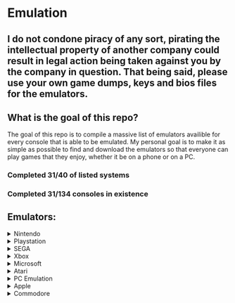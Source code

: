 # Emulation

## I do not condone piracy of any sort, pirating the intellectual property of another company could result in legal action being taken against you by the company in question. That being said, please use your own game dumps, keys and bios files for the emulators.

## What is the goal of this repo?
The goal of this repo is to compile a massive list of emulators availible for every console that is able to be emulated. My personal goal is to make it as simple as possible to find and download the emulators so that everyone can play games that they enjoy, whether it be on a phone or on a PC.

### Completed 31/40 of listed systems
### Completed 31/134 consoles in existence

## Emulators:
<details>
 
<summary>Nintendo</summary>

- [3DS](https://github.com/Emulation-Resources/Emulation/blob/main/Nintendo/3DS.md)
- [GB/GBC](https://github.com/Emulation-Resources/Emulation/blob/main/Nintendo/GB%20%2B%20GBC.md)
- [GBA](https://github.com/Emulation-Resources/Emulation/blob/main/Nintendo/GBA.md)
- [Gamecube](https://github.com/Emulation-Resources/Emulation/blob/main/Nintendo/Gamecube.md)
- [N64](https://github.com/Emulation-Resources/Emulation/blob/main/Nintendo/N64.md)
- [NDS](https://github.com/Emulation-Resources/Emulation/blob/main/Nintendo/NDS.md)
- [NS](https://github.com/Emulation-Resources/Emulation/blob/main/Nintendo/NS.md)
- [Wii U](https://github.com/Emulation-Resources/Emulation/blob/main/Nintendo/Wii%20U.md)
- [Wii](https://github.com/Emulation-Resources/Emulation/blob/main/Nintendo/Wii.md)
- [SNES/Super Famicom](https://github.com/Emulation-Resources/Emulation/blob/main/Nintendo/SNES.md)
- [NES/Famicom](https://github.com/Emulation-Resources/Emulation/blob/main/Nintendo/NES.md)
- [Virtual Boy](https://github.com/Emulation-Resources/Emulation/blob/main/Nintendo/Virtual%20Boy.md)
- [Game & Watch](https://github.com/Emulation-Resources/Emulation/blob/main/Nintendo/Game%20&%20Watch.md)
- [Pokemon Mini](https://github.com/Emulation-Resources/Emulation/blob/main/Nintendo/Pokemon%20Mini.md)
- [N64DD](https://github.com/Emulation-Resources/Emulation/blob/main/Nintendo/N64DD.md)
  
 </details>

<details>
 
<summary>Playstation</summary>

- [PS1](https://github.com/Emulation-Resources/Emulation/blob/main/Playstation/PS1.md)
- [PS2](https://github.com/Emulation-Resources/Emulation/blob/main/Playstation/PS2.md)
- [PS3](https://github.com/Emulation-Resources/Emulation/blob/main/Playstation/PS3.md)
- [PS4](https://github.com/Emulation-Resources/Emulation/blob/main/Playstation/PS4.md)
- [PSP](https://github.com/Emulation-Resources/Emulation/blob/main/Playstation/PSP.md)
- [PSVITA](https://github.com/Emulation-Resources/Emulation/blob/main/Playstation/PSVITA.md)
  
 </details>

<details>
 
<summary>SEGA</summary>

- [Dreamcast](https://github.com/Emulation-Resources/Emulation/blob/main/SEGA/Dreamcast.md)
- [Naomi](https://github.com/Emulation-Resources/Emulation/blob/main/SEGA/Naomi.md)
- [Saturn](https://github.com/Emulation-Resources/Emulation/blob/main/SEGA/Saturn.md)
- [32X](https://github.com/Emulation-Resources/Emulation/blob/main/SEGA/32X.md)
- [Genesis](https://github.com/Emulation-Resources/Emulation/blob/main/SEGA/Genesis.md)
- [CD](https://github.com/Emulation-Resources/Emulation/blob/main/SEGA/CD.md)
- [Game Gear](https://github.com/Emulation-Resources/Emulation/blob/main/SEGA/Game%20Gear)
- [Master System](https://github.com/Emulation-Resources/Emulation/blob/main/SEGA/Master%20System.md)
- SG-1000
  
 </details>

<details>
 
<summary>Xbox</summary>

- [Xbox (OG)](https://github.com/Emulation-Resources/Emulation/blob/main/Xbox/Xbox%20(OG).md)
- [Xbox 360](https://github.com/Emulation-Resources/Emulation/blob/main/Xbox/Xbox%20360.md)
  
 </details>

 <details>
 
<summary>Microsoft</summary>

- DOS
  
 </details>

<details>
 
 <summary>Atari</summary>

- Lynx
- 2600
- 2700
- 5200
- 7800
- Jaguar
- Jaguar CD
- Atari ST
  
 </details>

<details>
 
 <summary>PC Emulation</summary>

- Linux
- Windows
- MacOS
  
 </details>

<details>
 
 <summary>Apple</summary>

- Apple II
  
 </details>

<details>
 
 <summary>Commodore</summary>

- C64
- Amiga systems
  
 </details>
